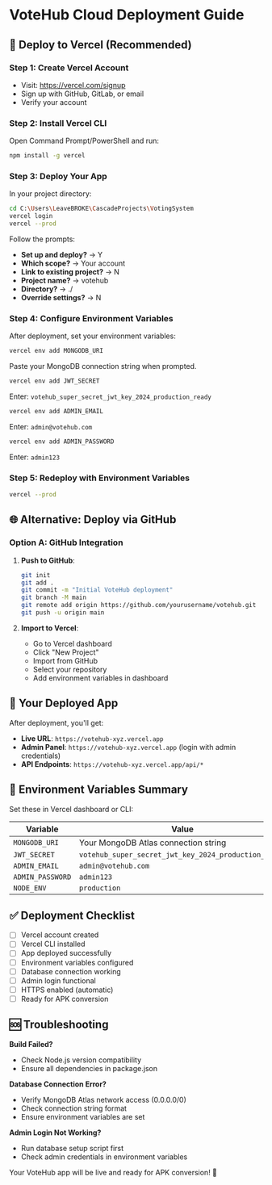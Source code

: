 # VoteHub Cloud Deployment Guide

## 🚀 Deploy to Vercel (Recommended)

### Step 1: Create Vercel Account
- Visit: https://vercel.com/signup
- Sign up with GitHub, GitLab, or email
- Verify your account

### Step 2: Install Vercel CLI
Open Command Prompt/PowerShell and run:
```bash
npm install -g vercel
```

### Step 3: Deploy Your App
In your project directory:
```bash
cd C:\Users\LeaveBROKE\CascadeProjects\VotingSystem
vercel login
vercel --prod
```

Follow the prompts:
- **Set up and deploy?** → Y
- **Which scope?** → Your account
- **Link to existing project?** → N
- **Project name?** → votehub
- **Directory?** → ./
- **Override settings?** → N

### Step 4: Configure Environment Variables
After deployment, set your environment variables:

```bash
vercel env add MONGODB_URI
```
Paste your MongoDB connection string when prompted.

```bash
vercel env add JWT_SECRET
```
Enter: `votehub_super_secret_jwt_key_2024_production_ready`

```bash
vercel env add ADMIN_EMAIL
```
Enter: `admin@votehub.com`

```bash
vercel env add ADMIN_PASSWORD
```
Enter: `admin123`

### Step 5: Redeploy with Environment Variables
```bash
vercel --prod
```

## 🌐 Alternative: Deploy via GitHub

### Option A: GitHub Integration
1. **Push to GitHub**:
   ```bash
   git init
   git add .
   git commit -m "Initial VoteHub deployment"
   git branch -M main
   git remote add origin https://github.com/yourusername/votehub.git
   git push -u origin main
   ```

2. **Import to Vercel**:
   - Go to Vercel dashboard
   - Click "New Project"
   - Import from GitHub
   - Select your repository
   - Add environment variables in dashboard

## 📱 Your Deployed App

After deployment, you'll get:
- **Live URL**: `https://votehub-xyz.vercel.app`
- **Admin Panel**: `https://votehub-xyz.vercel.app` (login with admin credentials)
- **API Endpoints**: `https://votehub-xyz.vercel.app/api/*`

## 🔧 Environment Variables Summary

Set these in Vercel dashboard or CLI:

| Variable | Value |
|----------|-------|
| `MONGODB_URI` | Your MongoDB Atlas connection string |
| `JWT_SECRET` | `votehub_super_secret_jwt_key_2024_production_ready` |
| `ADMIN_EMAIL` | `admin@votehub.com` |
| `ADMIN_PASSWORD` | `admin123` |
| `NODE_ENV` | `production` |

## ✅ Deployment Checklist

- [ ] Vercel account created
- [ ] Vercel CLI installed
- [ ] App deployed successfully
- [ ] Environment variables configured
- [ ] Database connection working
- [ ] Admin login functional
- [ ] HTTPS enabled (automatic)
- [ ] Ready for APK conversion

## 🆘 Troubleshooting

**Build Failed?**
- Check Node.js version compatibility
- Ensure all dependencies in package.json

**Database Connection Error?**
- Verify MongoDB Atlas network access (0.0.0.0/0)
- Check connection string format
- Ensure environment variables are set

**Admin Login Not Working?**
- Run database setup script first
- Check admin credentials in environment variables

Your VoteHub app will be live and ready for APK conversion! 🎉
